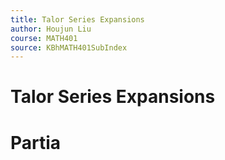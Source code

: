 ```yaml
---
title: Talor Series Expansions
author: Houjun Liu
course: MATH401
source: KBhMATH401SubIndex
---
```


# Talor Series Expansions

# Partia



